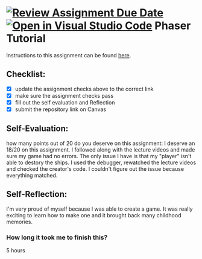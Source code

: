 [![Review Assignment Due Date](https://classroom.github.com/assets/deadline-readme-button-24ddc0f5d75046c5622901739e7c5dd533143b0c8e959d652212380cedb1ea36.svg)](https://classroom.github.com/a/lyZT8r0e)
[![Open in Visual Studio Code](https://classroom.github.com/assets/open-in-vscode-718a45dd9cf7e7f842a935f5ebbe5719a5e09af4491e668f4dbf3b35d5cca122.svg)](https://classroom.github.com/online_ide?assignment_repo_id=12436179&assignment_repo_type=AssignmentRepo)
Phaser Tutorial
=====================

Instructions to this assignment can be found [here](https://uc.instructure.com/courses/1641850/assignments/20048178).

## Checklist:
- [X] update the assignment checks above to the correct link
- [X] make sure the assignment checks pass
- [X] fill out the self evaluation and Reflection
- [X] submit the repository link on Canvas

## Self-Evaluation:

how many points out of 20 do you deserve on this assignment:
I deserve an 18/20 on this assignment. I followed along with the lecture videos and made sure my 
game had no errors. The only issue I have is that my "player" isn't able to destory the ships. I used the 
debugger, rewatched the lecture videos and checked the creator's code. I couldn't figure out the issue 
because everything matched.

## Self-Reflection:
I'm very proud of myself because I was able to create a game. It was really exciting to learn
how to make one and it brought back many childhood memories. 

### How long it took me to finish this?
5 hours
